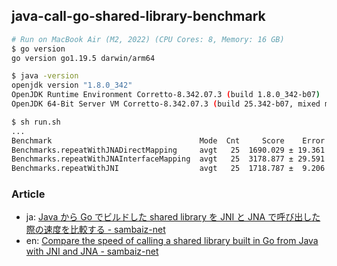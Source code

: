 ## java-call-go-shared-library-benchmark

```sh
# Run on MacBook Air (M2, 2022) (CPU Cores: 8, Memory: 16 GB)
$ go version
go version go1.19.5 darwin/arm64

$ java -version
openjdk version "1.8.0_342"
OpenJDK Runtime Environment Corretto-8.342.07.3 (build 1.8.0_342-b07)
OpenJDK 64-Bit Server VM Corretto-8.342.07.3 (build 25.342-b07, mixed mode)

$ sh run.sh
...
Benchmark                                 Mode  Cnt     Score    Error  Units
Benchmarks.repeatWithJNADirectMapping     avgt   25  1690.029 ± 19.361  ns/op
Benchmarks.repeatWithJNAInterfaceMapping  avgt   25  3178.877 ± 29.591  ns/op
Benchmarks.repeatWithJNI                  avgt   25  1718.787 ±  9.206  ns/op 
```

### Article

- ja: [Java から Go でビルドした shared library を JNI と JNA で呼び出した際の速度を比較する - sambaiz-net](https://www.sambaiz.net/article/437/)
- en: [Compare the speed of calling a shared library built in Go from Java with JNI and JNA - sambaiz-net](https://www.sambaiz.net/en/article/437/) 
